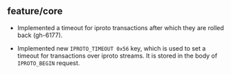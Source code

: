 ## feature/core

* Implemented a timeout for iproto transactions after which they are rolled
  back (gh-6177).

* Implemented new `IPROTO_TIMEOUT 0x56` key, which is used to set
  a timeout for transactions over iproto streams. It is stored in the body of
  `IPROTO_BEGIN` request.
